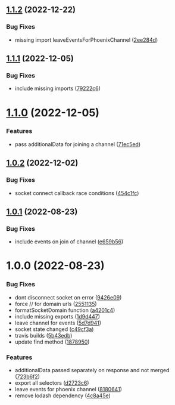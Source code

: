 ## [1.1.2](https://github.com/trixtateam/phoenix-to-redux/compare/v1.1.1...v1.1.2) (2022-12-22)


### Bug Fixes

* missing import leaveEventsForPhoenixChannel ([2ee284d](https://github.com/trixtateam/phoenix-to-redux/commit/2ee284d3852e56682883cb2fe1f471a0333d9edf))

## [1.1.1](https://github.com/trixtateam/phoenix-to-redux/compare/v1.1.0...v1.1.1) (2022-12-05)


### Bug Fixes

* include missing imports ([79222c6](https://github.com/trixtateam/phoenix-to-redux/commit/79222c60aeeffaedfe27cfb621702ec7504c3897))

# [1.1.0](https://github.com/trixtateam/phoenix-to-redux/compare/v1.0.2...v1.1.0) (2022-12-05)


### Features

* pass additionalData for joining a channel ([71ec5ed](https://github.com/trixtateam/phoenix-to-redux/commit/71ec5ed3364508f4866a520730ee2bc5c3bffaeb))

## [1.0.2](https://github.com/trixtateam/phoenix-to-redux/compare/v1.0.1...v1.0.2) (2022-12-02)


### Bug Fixes

* socket connect callback race conditions ([454c1fc](https://github.com/trixtateam/phoenix-to-redux/commit/454c1fc9d6712b36ea86e7958b05bac738dd3edc))

## [1.0.1](https://github.com/trixtateam/phoenix-to-redux/compare/v1.0.0...v1.0.1) (2022-08-23)


### Bug Fixes

* include events on join of channel ([e659b56](https://github.com/trixtateam/phoenix-to-redux/commit/e659b56b1633cd01c0aaca836fcdaa33b60aa94b))

# 1.0.0 (2022-08-23)


### Bug Fixes

* dont disconnect socket on error ([9426e09](https://github.com/trixtateam/phoenix-to-redux/commit/9426e09fa8a36d317fdc998c7dbd8b488571f3d0))
* force // for domain urls ([2551135](https://github.com/trixtateam/phoenix-to-redux/commit/2551135251e640d1d4bcd20334a9fc04ff2955e2))
* formatSocketDomain function ([a4201c4](https://github.com/trixtateam/phoenix-to-redux/commit/a4201c44ced816a3a185057dcb76201b1fcc9f15))
* include missing exports ([1d9d447](https://github.com/trixtateam/phoenix-to-redux/commit/1d9d44776baed83a5a47184b4d367811fd17ef00))
* leave channel for events ([5d7d941](https://github.com/trixtateam/phoenix-to-redux/commit/5d7d941e81cacb5c060c4033501d9af111695066))
* socket state changed ([c49cf3a](https://github.com/trixtateam/phoenix-to-redux/commit/c49cf3a6f1fbbf1b4d1a8c07ab834a0f6feb7c5e))
* travis builds ([5b43edb](https://github.com/trixtateam/phoenix-to-redux/commit/5b43edbc5de084fbbefce5f30e9efe4a46ef76bc))
* update find method ([1878950](https://github.com/trixtateam/phoenix-to-redux/commit/1878950df2ee142b4af4e29d372c6b2c5b07afe8))


### Features

* additionalData passed separately on response and not merged ([723b6f2](https://github.com/trixtateam/phoenix-to-redux/commit/723b6f264ae654f2e851c847069141241eee99cd))
* export all selectors ([d2723c6](https://github.com/trixtateam/phoenix-to-redux/commit/d2723c6b1e708a2a600412f262a6eb954f5e7120))
* leave events for phoenix channel ([8180641](https://github.com/trixtateam/phoenix-to-redux/commit/81806418000ddbf38d6053476c8174b51703025a))
* remove lodash dependency ([4c8a45e](https://github.com/trixtateam/phoenix-to-redux/commit/4c8a45e0447b4bd8faebc98f1ad69ae8debc8bd6))
